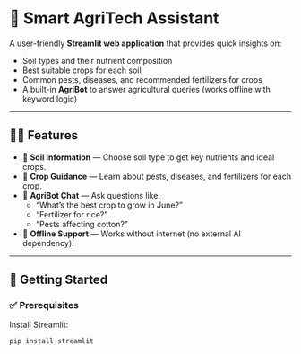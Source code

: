 # 🌾 Smart AgriTech Assistant

A user-friendly **Streamlit web application** that provides quick insights on:
- Soil types and their nutrient composition
- Best suitable crops for each soil
- Common pests, diseases, and recommended fertilizers for crops
- A built-in **AgriBot** to answer agricultural queries (works offline with keyword logic)

---

## 🧑‍🌾 Features

- 🧪 **Soil Information** — Choose soil type to get key nutrients and ideal crops.
- 🌱 **Crop Guidance** — Learn about pests, diseases, and fertilizers for each crop.
- 💬 **AgriBot Chat** — Ask questions like:
  - “What’s the best crop to grow in June?”
  - “Fertilizer for rice?”
  - “Pests affecting cotton?”
- 🔌 **Offline Support** — Works without internet (no external AI dependency).

---

## 🚀 Getting Started

### ✅ Prerequisites

Install Streamlit:

```bash
pip install streamlit

